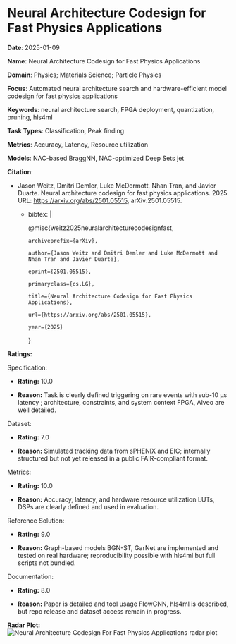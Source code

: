 # Neural Architecture Codesign for Fast Physics Applications


**Date**: 2025-01-09


**Name**: Neural Architecture Codesign for Fast Physics Applications


**Domain**: Physics; Materials Science; Particle Physics


**Focus**: Automated neural architecture search and hardware-efficient model codesign for fast physics applications


**Keywords**: neural architecture search, FPGA deployment, quantization, pruning, hls4ml


**Task Types**: Classification, Peak finding


**Metrics**: Accuracy, Latency, Resource utilization


**Models**: NAC-based BraggNN, NAC-optimized Deep Sets  jet 


**Citation**:


- Jason Weitz, Dmitri Demler, Luke McDermott, Nhan Tran, and Javier Duarte. Neural architecture codesign for fast physics applications. 2025. URL: https://arxiv.org/abs/2501.05515, arXiv:2501.05515.

  - bibtex: |

      @misc{weitz2025neuralarchitecturecodesignfast,

        archiveprefix={arXiv},

        author={Jason Weitz and Dmitri Demler and Luke McDermott and Nhan Tran and Javier Duarte},

        eprint={2501.05515},

        primaryclass={cs.LG},

        title={Neural Architecture Codesign for Fast Physics Applications},

        url={https://arxiv.org/abs/2501.05515},

        year={2025}

      }



**Ratings:**


Specification:


  - **Rating:** 10.0


  - **Reason:** Task is clearly defined  triggering on rare events with sub-10 µs latency ; architecture, constraints, and system context  FPGA, Alveo  are well detailed.


Dataset:


  - **Rating:** 7.0


  - **Reason:** Simulated tracking data from sPHENIX and EIC; internally structured but not yet released in a public FAIR-compliant format.


Metrics:


  - **Rating:** 10.0


  - **Reason:** Accuracy, latency, and hardware resource utilization  LUTs, DSPs  are clearly defined and used in evaluation.


Reference Solution:


  - **Rating:** 9.0


  - **Reason:** Graph-based models  BGN-ST, GarNet  are implemented and tested on real hardware; reproducibility possible with hls4ml but full scripts not bundled.


Documentation:


  - **Rating:** 8.0


  - **Reason:** Paper is detailed and tool usage  FlowGNN, hls4ml  is described, but repo release and dataset access remain in progress.


**Radar Plot:**
 ![Neural Architecture Codesign For Fast Physics Applications radar plot](../../tex/images/neural_architecture_codesign_for_fast_physics_applications_radar.png)